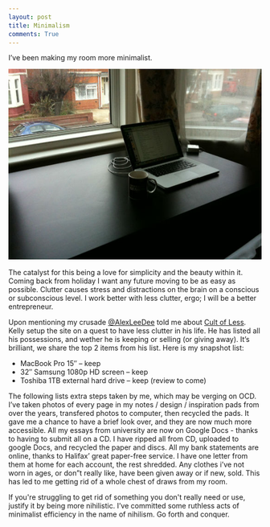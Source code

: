 ```yaml
---
layout: post
title: Minimalism
comments: True
---
```


I’ve been making my room more minimalist.

![Minimalism](/assets/minimalism.jpg)

The catalyst for this being a love for simplicity and the beauty within it. Coming back from holiday I want any future moving to be as easy as possible. Clutter causes stress and distractions on the brain on a conscious or subconscious level. I work better with less clutter, ergo; I will be a better entrepreneur.

Upon mentioning my crusade [@AlexLeeDee](http://twitter.com/alexdeelee) told me about [Cult of Less](http://cultofless.com/). Kelly setup the site on a quest to have less clutter in his life. He has listed all his possessions, and wether he is keeping or selling (or giving away). It’s brilliant, we share the top 2 items from his list. Here is my snapshot list:

* MacBook Pro 15″ – keep
* 32″ Samsung 1080p HD screen – keep
* Toshiba 1TB external hard drive – keep (review to come)

The following lists extra steps taken by me, which may be verging on OCD. I’ve taken photos of every page in my notes / design / inspiration pads from over the years, transfered photos to computer, then recycled the pads. It gave me a chance to have a brief look over, and they are now much more accessible. All my essays from university are now on Google Docs -  thanks to having to submit all on a CD. I have ripped all from CD, uploaded to google Docs, and recycled the paper and discs. All my bank statements are online, thanks to Halifax’ great paper-free service. I have one letter from them at home for each account, the rest shredded. Any clothes i’ve not worn in ages, or don”t really like, have been given away or if new, sold. This has led to me getting rid of a whole chest of draws from my room.

If you're struggling to get rid of something you don't really need or use, justify it by being more nihilistic. I’ve committed some ruthless acts of minimalist efficiency in the name of nihilism. Go forth and conquer.